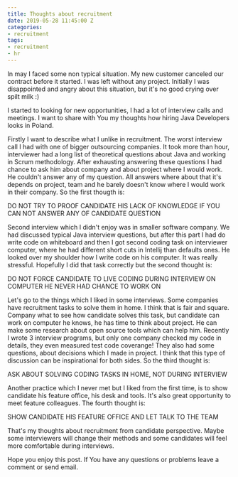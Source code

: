 ```yaml
---
title: Thoughts about recruitment
date: 2019-05-28 11:45:00 Z
categories:
- recruitment
tags:
- recruitment
- hr
---
```


In may I faced some non typical situation.
My new customer canceled our contract before it started.
I was left without any project. Initially I was disappointed and angry about this situation, but it's no good crying over spilt milk :)

I started to looking for new opportunities, I had a lot of interview calls and meetings. I want to share with You my thoughts how hiring Java Developers looks in Poland.

Firstly I want to describe what I unlike in recruitment. The worst interview call I had with one of bigger outsourcing companies. It took more than hour, interviewer had a long list of theoretical questions about Java and working in Scrum methodology. After exhausting answering these questions I had chance to ask him about company and about project where I would work. He couldn't answer any of my question. All answers where about that it's depends on project, team and he barely doesn't know where I would work in their company. So the first thougth is:

DO NOT TRY TO PROOF CANDIDATE HIS LACK OF KNOWLEDGE IF YOU CAN NOT ANSWER ANY OF CANDIDATE QUESTION

Second interview which I didn't enjoy was in smaller software company. We had discussed typical Java interview questions, but after this part I had do write code on whiteboard and then I got second coding task on interviewer computer, where he had different short cuts in Intellij than defaults ones. He looked over my shoulder how I write code on his computer. It was really stressful. Hopefully I did that task correctly but the second thought is:

DO NOT FORCE CANDIDATE TO LIVE CODING DURING INTERVIEW ON COMPUTER HE NEVER HAD CHANCE TO WORK ON

Let's go to the things which I liked in some interviews. Some companies have recruitment tasks to solve them in home. I think that is fair and square. Company what to see how candidate solves this task, but candidate can work on computer he knows, he has time to think about project. He can make some research about open source tools which can help him. Recently I wrote 3 interview programs, but only one company checked my code in details, they even measured test code coverange! They also had some questions, about decisions which I made in project. I think that this type of discussion can be inspirational for both sides. So the third thought is:

ASK ABOUT SOLVING CODING TASKS IN HOME, NOT DURING INTERVIEW

Another practice which I never met but I liked from the first time, is to show candidate his feature office, his desk and tools. It's also great opportunity to meet feature colleagues. The fourth thought is:

SHOW CANDIDATE HIS FEATURE OFFICE AND LET TALK TO THE TEAM

That's my thoughts about recruitment from candidate perspective.
Maybe some interviewers will change their methods and some candidates will feel more comfortable during interviews.

Hope you enjoy this post. If You have any questions or problems leave a comment or send email.

